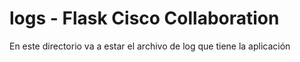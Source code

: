 # logs - Flask Cisco Collaboration
En este directorio va a estar el archivo de log que tiene la aplicación